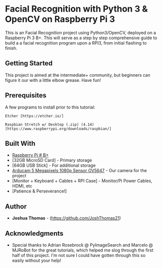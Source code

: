 # Facial Recognition with Python 3 & OpenCV on Raspberry Pi 3

This is an Facial Recognition project using Python3/OpenCV, deployed on a Raspberry Pi 3 B+. This will serve as a step by step comprehensive guide to build a a facial recognition program upon a RPI3, from initial flashing to finish. 


## Getting Started

This project is aimed at the intermediate+ community, but beginners can figure it our with a little elbow grease. Have fun!


## Prerequisites

A few programs to install prior to this tutorial:

```
Etcher [https://etcher.io/]

Raspbian Stretch w/ Desktop (.zip) (4.14) [https://www.raspberrypi.org/downloads/raspbian/]
```


## Built With

* [Raspberry Pi # B+](https://www.raspberrypi.org/products/raspberry-pi-3-model-b/)
* [32GB MicroSD Card] - Primary storage
* [64GB USB Stick] - For additional storage
* [Arducam 5 Megapixels 1080p Sensor OV5647](https://www.amazon.com/gp/product/B012V1HEP4/ref=oh_aui_detailpage_o01_s00?ie=UTF8&psc=1) - Our camera for the project
* [Monitor + Keyboard + Cables + RPI Case] - Monitor/Pi Power Cables, HDMI, etc
* [Patience & Perseverance!]


## Author

* **Joshua Thomas** - (https://github.com/JoshThomas21)


## Acknowledgments

* Special thanks to Adrian Rosebrock @ PyImageSearch and Marcelo @ MJRoBot for the great tutorials, which helped me slog through the first half of this project. I'm not sure I could have gotten through this so easily without your help!
